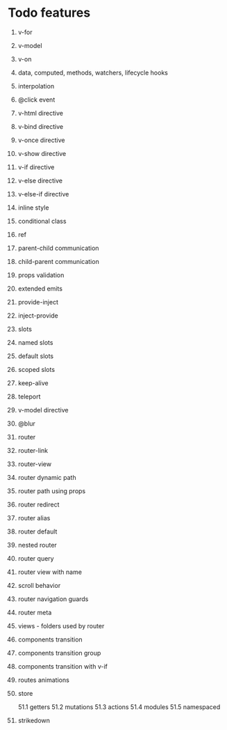 # Todo features

1. v-for
2. v-model
3. v-on
4. data, computed, methods, watchers, lifecycle hooks
5. interpolation
6. @click event
7. v-html directive
8. v-bind directive
9. v-once directive
10. v-show directive
11. v-if directive
12. v-else directive
13. v-else-if directive
14. inline style
15. conditional class
16. ref
17. parent-child communication
18. child-parent communication
19. props validation
20. extended emits
21. provide-inject
22. inject-provide
23. slots
24. named slots
25. default slots
26. scoped slots
27. keep-alive
28. teleport
29. v-model directive
30. @blur
31. router
32. router-link
33. router-view
34. router dynamic path
35. router path using props
36. router redirect
37. router alias
38. router default
39. nested router
40. router query
41. router view with name
42. scroll behavior
43. router navigation guards
44. router meta
45. views - folders used by router
46. components transition
47. components transition group
48. components transition with v-if
49. routes animations
50. store

    51.1 getters
    51.2 mutations
    51.3 actions
    51.4 modules
    51.5 namespaced

51. strikedown
